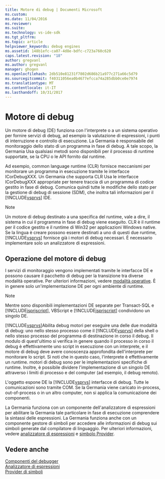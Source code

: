 ```yaml
---
title: Motore di debug | Documenti Microsoft
ms.custom: 
ms.date: 11/04/2016
ms.reviewer: 
ms.suite: 
ms.technology: vs-ide-sdk
ms.tgt_pltfrm: 
ms.topic: article
helpviewer_keywords: debug engines
ms.assetid: 148b1efc-ca07-4d8e-bdfc-c723a760c620
caps.latest.revision: "18"
author: gregvanl
ms.author: gregvanl
manager: ghogen
ms.openlocfilehash: 2db510e81231f7802d686b21a977c271a66c5d79
ms.sourcegitcommit: f40311056ea0b4677efcca74a285dbb0ce0e7974
ms.translationtype: MT
ms.contentlocale: it-IT
ms.lasthandoff: 10/31/2017
---
```

# <a name="debug-engine"></a>Motore di debug
Un motore di debug (DE) funziona con l'interprete o a un sistema operativo per fornire servizi di debug, ad esempio la valutazione di espressioni, i punti di interruzione e controllo di esecuzione. La Germania è responsabile del monitoraggio dello stato di un programma in fase di debug. A tale scopo, la Germania Usa qualsiasi metodi sono disponibili per il processo di runtime supportate, se la CPU o le API fornito dal runtime.  
  
 Ad esempio, common language runtime (CLR) fornisce meccanismi per monitorare un programma in esecuzione tramite le interfacce ICorDebugXXX. Un Germania che supporta CLR Usa le interfacce ICorDebugXXX appropriate per tenere traccia di un programma di codice gestito in fase di debug. Comunica quindi tutte le modifiche dello stato per la gestione di debug di sessione (SDM), che inoltra tali informazioni per il [!INCLUDE[vsprvs](../../code-quality/includes/vsprvs_md.md)] IDE.  
  
> [!NOTE]
>  Un motore di debug destinato a una specifica del runtime, vale a dire, il sistema in cui il programma in fase di debug viene eseguito. CLR è il runtime per il codice gestito e il runtime di Win32 per applicazioni Windows native. Se la lingua è creare possono essere destinati a uno di questi due runtime, [!INCLUDE[vsprvs](../../code-quality/includes/vsprvs_md.md)] fornisce già i motori di debug necessari. È necessario implementare solo un analizzatore di espressioni.  
  
## <a name="debug-engine-operation"></a>Operazione del motore di debug  
 I servizi di monitoraggio vengono implementati tramite le interfacce DE e possono causare il pacchetto di debug per la transizione tra diverse modalità operative. Per ulteriori informazioni, vedere [modalità operative](../../extensibility/debugger/operational-modes.md). È in genere solo un'implementazione DE per ogni ambiente di runtime.  
  
> [!NOTE]
>  Mentre sono disponibili implementazioni DE separate per Transact-SQL e [!INCLUDE[jsprjscript](../../debugger/debug-interface-access/includes/jsprjscript_md.md)], VBScript e [!INCLUDE[jsprjscript](../../debugger/debug-interface-access/includes/jsprjscript_md.md)] condividono un singolo DE.  
  
 [!INCLUDE[vsprvs](../../code-quality/includes/vsprvs_md.md)]Abilita debug motori per eseguire una delle due modalità di debug: uno nello stesso processo come il [!INCLUDE[vsprvs](../../code-quality/includes/vsprvs_md.md)] della shell o nello stesso processo del programma di destinazione in corso il debug. Il modulo di quest'ultimo si verifica in genere quando il processo in corso il debug è effettivamente uno script in esecuzione con un interprete, e il motore di debug deve avere conoscenza approfondita dell'interprete per monitorare lo script. Si noti che in questo caso, l'interprete è effettivamente un runtime. motori di debug sono per le implementazioni specifiche di runtime. Inoltre, è possibile dividere l'implementazione di un singolo DE attraverso i limiti di processo e del computer (ad esempio, il debug remoto).  
  
 L'oggetto espone DE la [!INCLUDE[vsprvs](../../code-quality/includes/vsprvs_md.md)] interfacce di debug. Tutte le comunicazioni sono tramite COM. Se la Germania viene caricato in-process, out-of-process o in un altro computer, non si applica la comunicazione dei componenti.  
  
 La Germania funziona con un componente dell'analizzatore di espressioni per abilitare la Germania tale particolare in fase di esecuzione comprendere la sintassi delle espressioni. La Germania funziona anche con un componente gestore di simboli per accedere alle informazioni di debug sui simboli generate dal compilatore di linguaggio. Per ulteriori informazioni, vedere [analizzatore di espressioni](../../extensibility/debugger/expression-evaluator.md) e [simbolo Provider](../../extensibility/debugger/symbol-provider.md).  
  
## <a name="see-also"></a>Vedere anche  
 [Componenti del debugger](../../extensibility/debugger/debugger-components.md)   
 [Analizzatore di espressioni](../../extensibility/debugger/expression-evaluator.md)   
 [Provider di simboli](../../extensibility/debugger/symbol-provider.md)